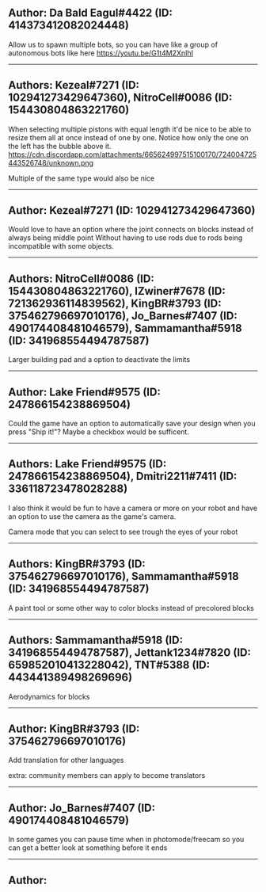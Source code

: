 ## Author: Da Bald Eagul#4422 (ID: 414373412082024448)

Allow us to spawn multiple bots, so you can have like a group of autonomous bots like here https://youtu.be/G1t4M2XnIhI

---------------------------------------------

## Authors: Kezeal#7271 (ID: 102941273429647360), NitroCell#0086 (ID: 154430804863221760)

When selecting multiple pistons with equal length it'd be nice to be able to resize them all at once instead of one by one. Notice how only the one on the left has the bubble above it.
https://cdn.discordapp.com/attachments/665624997515100170/724004725443526748/unknown.png

Multiple of the same type would also be nice

---------------------------------------------

## Author: Kezeal#7271 (ID: 102941273429647360)

Would love to have an option where the joint connects on blocks instead of always being middle point
Without having to use rods due to rods being incompatible with some objects.

---------------------------------------------

## Authors: NitroCell#0086 (ID: 154430804863221760), IZwiner#7678 (ID: 721362936114839562), KingBR#3793 (ID: 375462796697010176), Jo_Barnes#7407 (ID: 490174408481046579), Sammamantha#5918 (ID: 341968554494787587)

Larger building pad and a option to deactivate the limits

---------------------------------------------

## Author: Lake Friend#9575 (ID: 247866154238869504)

Could the game have an option to automatically save your design when you press "Ship it!"? Maybe a checkbox would be sufficent.

---------------------------------------------

## Authors: Lake Friend#9575 (ID: 247866154238869504), Dmitri2211#7411 (ID: 336118723478028288)

I also think it would be fun to have a camera or more on your robot and have an option to use the camera as the game's camera. 

Camera mode that you can select to see trough the eyes of your robot

---------------------------------------------

## Authors: KingBR#3793 (ID: 375462796697010176), Sammamantha#5918 (ID: 341968554494787587)

A paint tool or some other way to color blocks instead of precolored blocks

---------------------------------------------

## Authors: Sammamantha#5918 (ID: 341968554494787587), Jettank1234#7820 (ID: 659852010413228042), TNT#5388 (ID: 443441389498269696)

Aerodynamics for blocks

---------------------------------------------

## Author: KingBR#3793 (ID: 375462796697010176)

Add translation for other languages

extra:
community members can apply to become translators

---------------------------------------------

## Author: Jo_Barnes#7407 (ID: 490174408481046579)

In some games you can pause time when in photomode/freecam so you can get a better look at something before it ends

---------------------------------------------

## Author: 